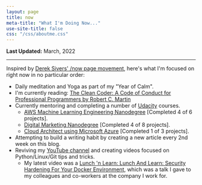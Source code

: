 ```yaml
---
layout: page
title: now
meta-title: "What I'm Doing Now..."
use-site-title: false
css: "/css/aboutme.css"
---
```


**Last Updated:** March, 2022

---

Inspired by [Derek Sivers' /now page movement](https://sivers.org/now3), here's what I'm focused on right now in no particular order:

- Daily meditation and Yoga as part of my "Year of Calm".
- I'm currently reading: [The Clean Coder: A Code of Conduct for Professional Programmers by Robert C. Martin](https://www.goodreads.com/book/show/10284614-the-clean-coder)
- Currently mentoring and completing a number of [Udacity](https://imp.i115008.net/VyRr4M) courses.
  - [AWS Machine Learning Engineering Nanodegree](https://imp.i115008.net/VyRr4M) [Completed 4 of 6 projects].
  - [Digital Marketing Nanodegree](https://imp.i115008.net/do3X5K) [Completed 4 of 8 projects].
  - [Cloud Architect using Microsoft Azure](https://imp.i115008.net/7mLA1y) [Completed 1 of 3 projects].
- Attempting to build a writing habit by creating a new article every 2nd week on this blog.
- Reviving my [YouTube channel](https://www.youtube.com/c/MphoMphego1) and creating videos focused on Python/Linux/Git tips and tricks.
  - My latest video was a [Lunch 'n Learn: Lunch And Learn: Security Hardening For Your Docker Environment](https://bit.ly/3vbaVgp), which was a talk I gave to my colleagues and co-workers at the company I work for.
